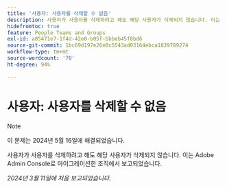 ```yaml
---
title: '사용자: 사용자를 삭제할 수 없음'
description: 사용자가 사용자를 삭제하려고 해도 해당 사용자가 삭제되지 않습니다. 이는 Adobe Admin Console로 마이그레이션한 조직에서 보고되었습니다.
hidefromtoc: true
feature: People Teams and Groups
exl-id: a85471e7-1f4d-42e0-b05f-bbbeb45f8bd6
source-git-commit: 1bc69d197e26e8c5543ad03164ebca1839789274
workflow-type: tm+mt
source-wordcount: '70'
ht-degree: 94%

---
```


# 사용자: 사용자를 삭제할 수 없음

>[!NOTE]
>
>이 문제는 2024년 5월 16일에 해결되었습니다.

사용자가 사용자를 삭제하려고 해도 해당 사용자가 삭제되지 않습니다. 이는 Adobe Admin Console로 마이그레이션한 조직에서 보고되었습니다.

_2024년 3월 11일에 처음 보고되었습니다._
